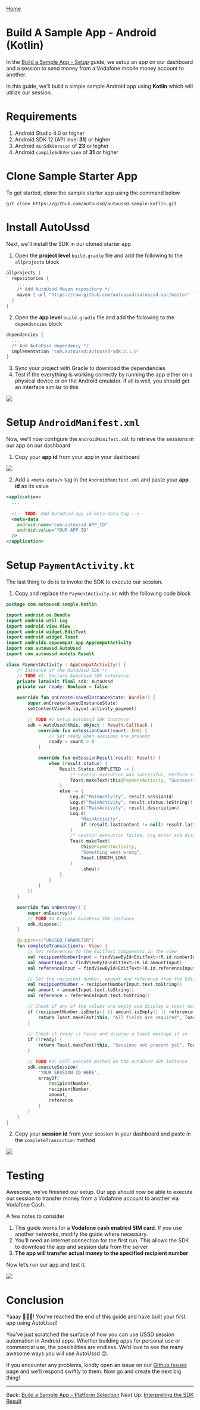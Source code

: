 [Home](./README.md)

# Build A Sample App - Android (Kotlin)

In the [Build a Sample App - Setup](./05.Build-Sample-App-Setup) guide, we setup an app on our dashboard and a session to send money from a Vodafone mobile money account to another.

In this guide, we’ll build a simple sample Android app using **Kotlin** which will utilize our session.

# Requirements

1. Android Studio 4.0 or higher
2. Android SDK 12 (API level **31**) or higher
3. Android `minSdkVersion` of **23** or higher
4. Android `compileSdkVersion` of **31** or higher

# Clone Sample Starter App

To get started, clone the sample starter app using the command below

```shell
git clone https://github.com/autoussd/autoussd-sample-kotlin.git
```

# Install AutoUssd

Next, we'll install the SDK in our cloned starter app

1. Open the **project level** `build.gradle` file and add the following to the `allprojects` block

```groovy
allprojects {
  repositories {
    ...
    /* Add AutoUssd Maven repository */
    maven { url "https://raw.github.com/autoussd/autoussd-aar/master" }
  }
}
```

2. Open the **app level** `build.gradle` file and add the following to the `dependencies` block

```groovy
dependencies {
  ...
  /* Add AutoUssd dependency */
  implementation 'com.autoussd:autoussd-sdk:2.1.0'
}
```

3. Sync your project with Gradle to download the dependencies
4. Test if the everything is working correctly by running the app either on a physical device or on the Android emulator. If all is well, you should get an interface similar to this

![](./assets/build-sample-app-test.png)

# Setup `AndroidManifest.xml`

Now, we’ll now configure the `AndroidManifest.xml` to retrieve the sessions in our app on our dashboard

1. Copy your **app id** from your app in your dashboard

![](./assets/build-sample-app-manifest-setup.png)

2. Add a `<meta-data/>` tag in the `AndroidManifest.xml` and paste your **app id** as its value

```xml
<application>
  ...
    
  <!-- TODO: Add AutoUssd app id meta-data tag -->
  <meta-data 
    android:name="com.autoussd.APP_ID" 
    android:value="YOUR APP ID"
  />
</application>
```

# Setup `PaymentActivity.kt`

The last thing to do is to invoke the SDK to execute our session.

1. Copy and replace the `PaymentActivity.kt` with the following code block

```kotlin
package com.autoussd.sample.kotlin

import android.os.Bundle
import android.util.Log
import android.view.View
import android.widget.EditText
import android.widget.Toast
import androidx.appcompat.app.AppCompatActivity
import com.autoussd.AutoUssd
import com.autoussd.models.Result

class PaymentActivity : AppCompatActivity() {
    /* Instance of the AutoUssd SDK */
    // TODO #1: Declare AutoUssd SDK reference
    private lateinit final sdk: AutoUssd
    private var ready: Boolean = false

    override fun onCreate(savedInstanceState: Bundle?) {
        super.onCreate(savedInstanceState)
        setContentView(R.layout.activity_payment)

        // TODO #2 Setup AutoUssd SDK instance
        sdk = AutoUssd(this, object : Result.Callback {
            override fun onSessionCount(count: Int) {
                // Set ready when sessions are present
                ready = count > 0
            }

            override fun onSessionResult(result: Result) {
                when (result.status) {
                    Result.Status.COMPLETED -> {
                        /* Session execution was successful, Perform success actions */
                        Toast.makeText(this@PaymentActivity, "Success!", Toast.LENGTH_LONG).show()
                    }
                    else -> {
                        Log.d("MainActivity", result.sessionId)
                        Log.d("MainActivity", result.status.toString())
                        Log.d("MainActivity", result.description)
                        Log.d(
                            "MainActivity",
                            if (result.lastContent != null) result.lastContent!! else ""
                        )
                        /* Session execution failed. Log error and display message to user */
                        Toast.makeText(
                            this@PaymentActivity,
                            "Something went wrong",
                            Toast.LENGTH_LONG
                        )
                            .show()
                    }
                }
            }
        })
    }

    override fun onDestroy() {
        super.onDestroy()
        // TODO #4 Dispose AutoUssd SDK instance
        sdk.dispose()
    }

    @Suppress("UNUSED_PARAMETER")
    fun completeTransaction(v: View) {
        // Get references to the EditText components in the view
        val recipientNumberInput = findViewById<EditText>(R.id.numberInput)
        val amountInput = findViewById<EditText>(R.id.amountInput)
        val referenceInput = findViewById<EditText>(R.id.referenceInput)

        // Get the recipient number, amount and reference from the EditText components
        val recipientNumber = recipientNumberInput.text.toString()
        val amount = amountInput.text.toString()
        val reference = referenceInput.text.toString()

        // Check if any of the values are empty and display a toast message if so
        if (recipientNumber.isEmpty() || amount.isEmpty() || reference.isEmpty()) {
            return Toast.makeText(this, "All fields are required", Toast.LENGTH_LONG).show()
        }
        
        // Check if ready is false and display a toast message if so
        if (!ready) {
            return Toast.makeText(this, "Sessions not present yet", Toast.LENGTH_LONG).show()
        }

        // TODO #3: Call execute method on the AutoUssd SDK instance
        sdk.executeSession(
            "YOUR SESSION ID HERE",
            arrayOf(
                recipientNumber,
                recipientNumber,
                amount,
                reference
            )
        )
    }
}
```

2. Copy your **session id** from your session in your dashboard and paste in the `completeTransaction` method

![](./assets/build-sample-app-kotlin-activity-setup.png)

# Testing

Awesome, we’ve finished our setup. Our app should now be able to execute our session to transfer money from a Vodafone account to another via Vodafone Cash.

A few notes to consider

1. This guide works for a **Vodafone cash enabled SIM card**. If you use another networks, modify the guide where necessary.
2. You’ll need an internet connection for the first run. This allows the SDK to download the app and session data from the server
3. **The app will transfer actual money to the specified recipient number**

Now let’s run our app and test it.

![](./assets/build-sample-app-testing.png)

# Conclusion

Yaaay 🎉🎉🎉! You’ve reached the end of this guide and have built your first app using AutoUssd!

You’ve just scratched the surface of how you can use USSD session automation in Android apps. Whether building apps for personal use or commercial use, the possibilities are endless. We’d love to see the many awesome ways you will use AutoUssd 😊.

If you encounter any problems, kindly open an issue on our [Github Issues](https://github.com/autoussd/autoussd-aar/issues) page and we’ll respond swiftly to them. Now go and create the next big thing!



---

Back: [Build a Sample App - Platform Selection](./06.Build-Sample-App-Platforms.md)    Next Up: [Interpreting the SDK Result](08.Interpreting-SDK-Result.md)
